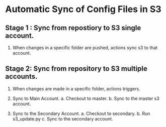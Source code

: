 # Automatic Sync of Config Files in S3

## Stage 1 : Sync from repostiory to S3 single account.

1. When changes in a specific folder are pushed, actions sync s3 to that account.


## Stage 2: Sync from repository to S3 multiple accounts.

1. When changes are made in a specific folder, actions triggers.
2. Sync to Main Account.
    a. Checkout to master.
    b. Sync to the master s3 account.

3. Sync to the Secondary Account.
    a. Checkout to secondary.
    b. Run s3_update.py
    c. Sync to the secondary account.